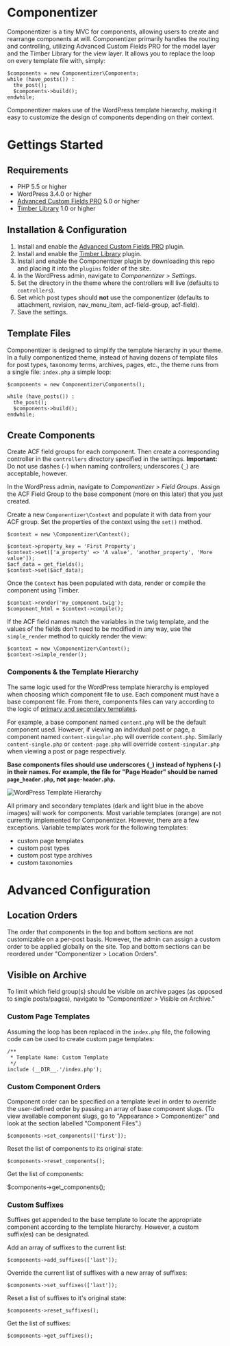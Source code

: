 # Componentizer

Componentizer is a tiny MVC for components, allowing users to create and rearrange components at will. Componentizer primarily handles the routing and controlling, utilizing Advanced Custom Fields PRO for the model layer and the Timber Library for the view layer. It allows you to replace the loop on every template file with, simply:

```
$components = new Componentizer\Components;
while (have_posts()) :
  the_post();
  $components->build();
endwhile;
```

Componentizer makes use of the WordPress template hierarchy, making it easy to customize the design of components depending on their context.

# Gettings Started

## Requirements

* PHP 5.5 or higher
* WordPress 3.4.0 or higher
* [Advanced Custom Fields PRO](https://www.advancedcustomfields.com/pro/) 5.0 or higher
* [Timber Library](https://wordpress.org/plugins/timber-library/) 1.0 or higher

## Installation & Configuration

1. Install and enable the [Advanced Custom Fields PRO](https://www.advancedcustomfields.com/pro/) plugin.
1. Install and enable the [Timber Library](https://wordpress.org/plugins/timber-library/) plugin.
1. Install and enable the Componentizer plugin by downloading this repo and placing it into the `plugins` folder of the site.
1. In the WordPress admin, navigate to *Componentizer > Settings*.
1. Set the directory in the theme where the controllers will live (defaults to `controllers`).
1. Set which post types should **not** use the componentizer (defaults to attachment, revision, nav_menu_item, acf-field-group, acf-field).
1. Save the settings.

## Template Files

Componentizer is designed to simplify the template hierarchy in your theme. In a fully componentized theme, instead of having dozens of template files for post types, taxonomy terms, archives, pages, etc., the theme runs from a single file: `index.php` a simple loop:

```
$components = new Componentizer\Components();

while (have_posts()) :
  the_post();
  $components->build();
endwhile;
```

## Create Components

Create ACF field groups for each component. Then create a corresponding controller in the `controllers` directory specified in the settings. **Important:** Do not use dashes (`-`) when naming controllers; underscores (`_`) are acceptable, however.

In the WordPress admin, navigate to *Componentizer > Field Groups*. Assign the ACF Field Group to the base component (more on this later) that you just created.

Create a new `Componentizer\Context` and populate it with data from your ACF group. Set the properties of the context using the `set()` method.

```
$context = new \Componentizer\Context();

$context->property_key = 'First Property';
$context->set(['a_property' => 'A value', 'another_property', 'More value']);
$acf_data = get_fields();
$context->set($acf_data);
```

Once the `Context` has been populated with data, render or compile the component using Timber.

```
$context->render('my_component.twig');
$component_html = $context->compile();
```

If the ACF field names match the variables in the twig template, and the values of the fields don't need to be modified in any way, use the `simple_render` method to quickly render the view:

```
$context = new \Componentizer\Context();
$context->simple_render();
```

### Components & the Template Hierarchy

The same logic used for the WordPress template hierarchy is employed when choosing which component file to use. Each component must have a base component file. From there, components files can vary according to the logic of [primary and secondary templates](https://developer.wordpress.org/themes/basics/template-hierarchy/#visual-overview).

For example, a base component named `content.php` will be the default component used. However, if viewing an individual post or page, a component named `content-singular.php` will override `content.php`. Similarly `content-single.php` or `content-page.php` will override `content-singular.php` when viewing a post or page respectively.

**Base components files should use underscores (`_`) instead of hyphens (`-`) in their names. For example, the file for "Page Header" should be named `page_header.php`, not `page-header.php`.**

![WordPress Template Hierarchy](https://developer.wordpress.org/files/2014/10/template-hierarchy.png)

All primary and secondary templates (dark and light blue in the above images) will work for components. Most variable templates (orange) are not currently implemented for Componentizer. However, there are a few exceptions. Variable templates work for the following templates:

* custom page templates
* custom post types
* custom post type archives
* custom taxonomies

# Advanced Configuration

## Location Orders

The order that components in the top and bottom sections are not customizable on a per-post basis. However, the admin can assign a custom order to be applied globally on the site. Top and bottom sections can be reordered under "Componentizer > Location Orders".

## Visible on Archive

To limit which field group(s) should be visible on archive pages (as opposed to single posts/pages), navigate to "Componentizer > Visible on Archive."

### Custom Page Templates

Assuming the loop has been replaced in the `index.php` file, the following code can be used to create custom page templates:

```
/**
 * Template Name: Custom Template
 */
include (__DIR__.'/index.php');
```

### Custom Component Orders

Component order can be specified on a template level in order to override the user-defined order by passing an array of base component slugs. (To view available component slugs, go to "Appearance > Componentizer" and look at the section labelled "Component Files".)

`$components->set_components(['first']);`

Reset the list of components to its original state:

`$components->reset_components();`

Get the list of components:

$components->get_components();

### Custom Suffixes

Suffixes get appended to the base template to locate the appropriate component according to the template hierarchy. However, a custom suffix(es) can be designated.

Add an array of suffixes to the current list:

`$components->add_suffixes(['last']);`

Override the current list of suffixes with a new array of suffixes:

`$components->set_suffixes(['last']);`

Reset a list of suffixes to it's original state:

`$components->reset_suffixes();`

Get the list of suffixes:

`$components->get_suffixes();`
